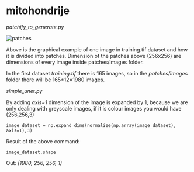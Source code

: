 # mitohondrije

*patchify_to_generate.py*

![patches](https://user-images.githubusercontent.com/51513732/226105240-99ce385c-6dad-4166-a667-eb8908c380d4.jpg)

Above is the graphical example of one image in training.tif dataset and how it is divided into patches. Dimension of the patches above (256x256) are dimensions of every image inside patches/images folder. <br>

In the first dataset *training.tif* there is 165 images, so in the *patches/images* folder there will be 165*12=1980 images. <br>

*simple_unet.py* <br>

By adding *axis=1* dimension of the image is expanded by 1, because we are only dealing with greyscale images, if it is colour images you would have (256,256,3)
```
image_dataset = np.expand_dims(normalize(np.array(image_dataset), axis=1),3)
```
Result of the above command:
```
image_dataset.shape
```
Out: *(1980, 256, 256, 1)*

